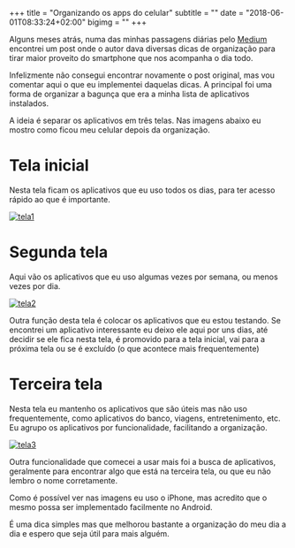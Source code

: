 +++
title = "Organizando os apps do celular"
subtitle = ""
date = "2018-06-01T08:33:24+02:00"
bigimg = ""
+++

Alguns meses atrás, numa das minhas passagens diárias pelo [Medium](http://medium.com) encontrei um post onde o autor dava diversas dicas de organização para tirar maior proveito do smartphone que nos acompanha o dia todo.

<!--more-->

Infelizmente não consegui encontrar novamente o post original, mas vou comentar aqui o que eu implementei daquelas dicas. A principal foi uma forma de organizar a bagunça que era a minha lista de aplicativos instalados.

A ideia é separar os aplicativos em três telas. Nas imagens abaixo eu mostro como ficou meu celular depois da organização.

# Tela inicial

Nesta tela ficam os aplicativos que eu uso todos os dias, para ter acesso rápido ao que é importante. 

[![tela1](/images/posts/iphone-org-1.jpg)](/images/posts/iphone-org-1.jpg) 


# Segunda tela

Aqui vão os aplicativos que eu uso algumas vezes por semana, ou menos vezes por dia.

[![tela2](/images/posts/iphone-org-2.jpg)](/images/posts/iphone-org-2.jpg)

Outra função desta tela é colocar os aplicativos que eu estou testando. Se encontrei um aplicativo interessante eu deixo ele aqui por uns dias, até decidir se ele fica nesta tela, é promovido para a tela inicial, vai para a próxima tela ou se é excluído (o que acontece mais frequentemente)

# Terceira tela

Nesta tela eu mantenho os aplicativos que são úteis mas não uso  frequentemente, como aplicativos do banco, viagens, entretenimento, etc. Eu agrupo os aplicativos por funcionalidade, facilitando a organização. 

[![tela3](/images/posts/iphone-org-3.jpg)](/images/posts/iphone-org-3.jpg)

Outra funcionalidade que comecei a usar mais foi a busca de aplicativos, geralmente para encontrar algo que está na terceira tela, ou que eu não lembro o nome corretamente. 

Como é possível ver nas imagens eu uso o iPhone, mas acredito que o mesmo possa ser implementado facilmente no Android. 

É uma dica simples mas que melhorou bastante a organização do meu dia a dia e espero que seja útil para mais alguém.
